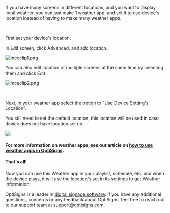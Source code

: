 <p>If you have many screens in different locations, and you want to display local weather, you can just make 1 weather app, and set it to use device's location instead of having to make many weather apps.</p>
<p> </p>
<p>First set your device's location.</p>
<p>In Edit screen, click Advanced, and add location.</p>
<p><img src="https://support.optisigns.com/hc/article_attachments/4408051931283" alt="mceclip1.png"></p>
<p>You can also edit location of multiple screens at the same time by selecting them and click Edit</p>
<p><img src="https://support.optisigns.com/hc/article_attachments/4408057893011" alt="mceclip2.png"></p>
<p> </p>
<p>Next, in your weather app select the option to "Use Device Setting's Location".</p>
<p>You still need to set the default location, this location will be used in case device does not have location set up.</p>
<p><img src="https://support.optisigns.com/hc/article_attachments/36361308056211"></p>
<h4 id="h_01JEXX9MAV64EPCA6BMKER8Q8F">For more information on weather apps, see our article on <a href="https://support.optisigns.com/hc/en-us/articles/360017964153-How-to-Use-Weather-Apps-in-OptiSigns" target="_blank" rel="noopener noreferrer">how to use weather apps in OptiSigns</a>.</h4>
<h4 id="h_01HPXYPHXXGBDB8RAJE14BJBRV"><strong>That's all!</strong></h4>
<p>Now you can use this Weather app in your playlist, schedule, etc. and when the device plays, it will use the location's set in its settings to get Weather information.</p>
<p>OptiSigns is a leader in <a href="https://www.optisigns.com/" target="_blank" rel="noopener noreferrer">digital signage software</a>. If you have any additional questions, concerns or any feedback about OptiSigns, feel free to reach out to our support team at <a href="mailto:support@optisigns.com" target="_self" rel="undefined">support@optisigns.com</a>.</p>
<p> </p>